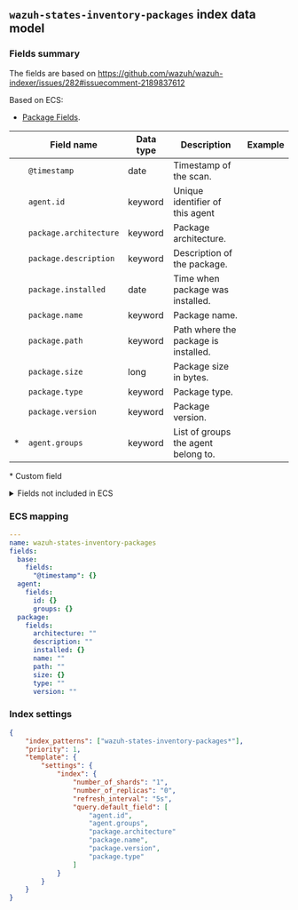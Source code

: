 ## `wazuh-states-inventory-packages` index data model

### Fields summary

The fields are based on https://github.com/wazuh/wazuh-indexer/issues/282#issuecomment-2189837612

Based on ECS:

- [Package Fields](https://www.elastic.co/guide/en/ecs/current/ecs-package.html).

|     | Field name             | Data type | Description                          | Example |
| --- | ---------------------- | --------- | ------------------------------------ | ------- |
|     | `@timestamp`           | date      | Timestamp of the scan.               |         |
|     | `agent.id`             | keyword   | Unique identifier of this agent      |         |
|     | `package.architecture` | keyword   | Package architecture.                |         |
|     | `package.description`  | keyword   | Description of the package.          |         |
|     | `package.installed`    | date      | Time when package was installed.     |         |
|     | `package.name`         | keyword   | Package name.                        |         |
|     | `package.path`         | keyword   | Path where the package is installed. |         |
|     | `package.size`         | long      | Package size in bytes.               |         |
|     | `package.type`         | keyword   | Package type.                        |         |
|     | `package.version`      | keyword   | Package version.                     |         |
| \*  | `agent.groups`         | keyword   | List of groups the agent belong to.  |         |

\* Custom field

<details><summary>Fields not included in ECS</summary>
<p>

|     | Field name | ECS field name    | Data type | Description                                                                    |
| --- | ---------- | ----------------- | --------- | ------------------------------------------------------------------------------ |
| ?   | priority   |                   |           | Priority of the program                                                        |
| ?   | section    |                   |           | Section of the program category the package belongs to in DEB package managers |
| X   | vendor     | package.reference | keyword   | Home page or reference URL of the software in this package, if available.      |
| ?   | multiarch  |                   |           | Multi-architecture compatibility                                               |
| X   | source     |                   |           | Source of the program - package manager                                        |

</p>
</details>

### ECS mapping

```yml
---
name: wazuh-states-inventory-packages
fields:
  base:
    fields:
      "@timestamp": {}
  agent:
    fields:
      id: {}
      groups: {}
  package:
    fields:
      architecture: ""
      description: ""
      installed: {}
      name: ""
      path: ""
      size: {}
      type: ""
      version: ""
```

### Index settings

```json
{
    "index_patterns": ["wazuh-states-inventory-packages*"],
    "priority": 1,
    "template": {
        "settings": {
            "index": {
                "number_of_shards": "1",
                "number_of_replicas": "0",
                "refresh_interval": "5s",
                "query.default_field": [
                    "agent.id",
                    "agent.groups",
                    "package.architecture"
                    "package.name",
                    "package.version",
                    "package.type"
                ]
            }
        }
    }
}
```

